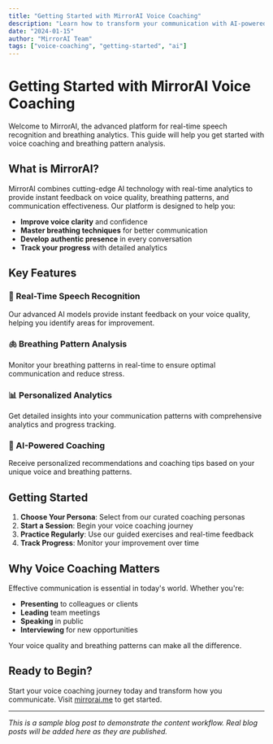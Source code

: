```yaml
---
title: "Getting Started with MirrorAI Voice Coaching"
description: "Learn how to transform your communication with AI-powered voice coaching and real-time breathing analytics."
date: "2024-01-15"
author: "MirrorAI Team"
tags: ["voice-coaching", "getting-started", "ai"]
---
```


# Getting Started with MirrorAI Voice Coaching

Welcome to MirrorAI, the advanced platform for real-time speech recognition and breathing analytics. This guide will help you get started with voice coaching and breathing pattern analysis.

## What is MirrorAI?

MirrorAI combines cutting-edge AI technology with real-time analytics to provide instant feedback on voice quality, breathing patterns, and communication effectiveness. Our platform is designed to help you:

- **Improve voice clarity** and confidence
- **Master breathing techniques** for better communication
- **Develop authentic presence** in every conversation
- **Track your progress** with detailed analytics

## Key Features

### 🎤 Real-Time Speech Recognition
Our advanced AI models provide instant feedback on your voice quality, helping you identify areas for improvement.

### 🫁 Breathing Pattern Analysis
Monitor your breathing patterns in real-time to ensure optimal communication and reduce stress.

### 📊 Personalized Analytics
Get detailed insights into your communication patterns with comprehensive analytics and progress tracking.

### 🤖 AI-Powered Coaching
Receive personalized recommendations and coaching tips based on your unique voice and breathing patterns.

## Getting Started

1. **Choose Your Persona**: Select from our curated coaching personas
2. **Start a Session**: Begin your voice coaching journey
3. **Practice Regularly**: Use our guided exercises and real-time feedback
4. **Track Progress**: Monitor your improvement over time

## Why Voice Coaching Matters

Effective communication is essential in today's world. Whether you're:
- **Presenting** to colleagues or clients
- **Leading** team meetings
- **Speaking** in public
- **Interviewing** for new opportunities

Your voice quality and breathing patterns can make all the difference.

## Ready to Begin?

Start your voice coaching journey today and transform how you communicate. Visit [mirrorai.me](https://mirrorai.me) to get started.

---

*This is a sample blog post to demonstrate the content workflow. Real blog posts will be added here as they are published.* 